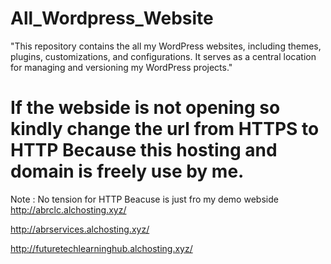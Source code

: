 # All_Wordpress_Website
"This repository contains the  all my WordPress websites, including themes, plugins, customizations, and configurations. It serves as a central location for managing and versioning my WordPress projects."
# If the webside is not opening so kindly change the url from HTTPS to HTTP Because this hosting and domain is freely use by me.
Note : No tension for HTTP Beacuse is just fro my demo webside
http://abrclc.alchosting.xyz/

http://abrservices.alchosting.xyz/

http://futuretechlearninghub.alchosting.xyz/


